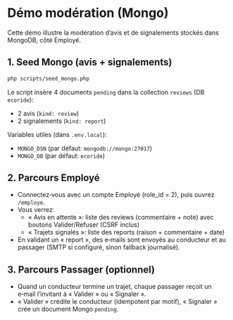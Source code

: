# Démo modération (Mongo)

Cette démo illustre la modération d’avis et de signalements stockés dans MongoDB, côté Employé.

## 1. Seed Mongo (avis + signalements)

```bash
php scripts/seed_mongo.php
```

Le script insère 4 documents `pending` dans la collection `reviews` (DB `ecoride`):

-   2 avis (`kind: review`)
-   2 signalements (`kind: report`)

Variables utiles (dans `.env.local`):

-   `MONGO_DSN` (par défaut: `mongodb://mongo:27017`)
-   `MONGO_DB` (par défaut: `ecoride`)

## 2. Parcours Employé

-   Connectez‑vous avec un compte Employé (role_id = 2), puis ouvrez `/employe`.
-   Vous verrez:
    -   « Avis en attente »: liste des reviews (commentaire + note) avec boutons Valider/Refuser (CSRF inclus)
    -   « Trajets signalés »: liste des reports (raison + commentaire + date)
-   En validant un « report », des e‑mails sont envoyés au conducteur et au passager (SMTP si configuré, sinon fallback journalisé).

## 3. Parcours Passager (optionnel)

-   Quand un conducteur termine un trajet, chaque passager reçoit un e‑mail l’invitant à « Valider » ou « Signaler ».
-   « Valider » crédite le conducteur (idempotent par motif), « Signaler » crée un document Mongo `pending`.
